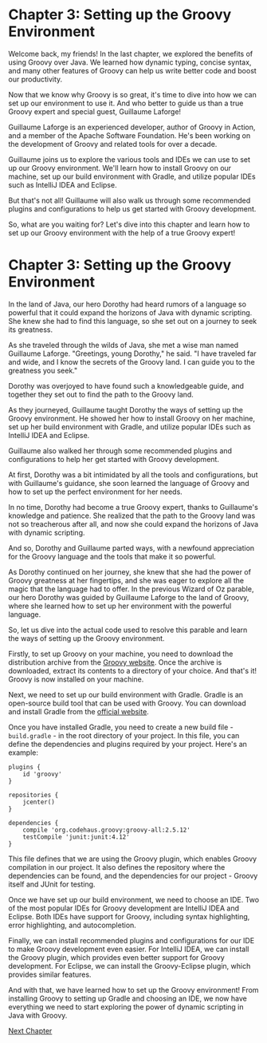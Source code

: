 # Chapter 3: Setting up the Groovy Environment

Welcome back, my friends! In the last chapter, we explored the benefits of using Groovy over Java. We learned how dynamic typing, concise syntax, and many other features of Groovy can help us write better code and boost our productivity.

Now that we know why Groovy is so great, it's time to dive into how we can set up our environment to use it. And who better to guide us than a true Groovy expert and special guest, Guillaume Laforge!

Guillaume Laforge is an experienced developer, author of Groovy in Action, and a member of the Apache Software Foundation. He's been working on the development of Groovy and related tools for over a decade.

Guillaume joins us to explore the various tools and IDEs we can use to set up our Groovy environment. We'll learn how to install Groovy on our machine, set up our build environment with Gradle, and utilize popular IDEs such as IntelliJ IDEA and Eclipse.

But that's not all! Guillaume will also walk us through some recommended plugins and configurations to help us get started with Groovy development.

So, what are you waiting for? Let's dive into this chapter and learn how to set up our Groovy environment with the help of a true Groovy expert!
# Chapter 3: Setting up the Groovy Environment

In the land of Java, our hero Dorothy had heard rumors of a language so powerful that it could expand the horizons of Java with dynamic scripting. She knew she had to find this language, so she set out on a journey to seek its greatness.

As she traveled through the wilds of Java, she met a wise man named Guillaume Laforge. "Greetings, young Dorothy," he said. "I have traveled far and wide, and I know the secrets of the Groovy land. I can guide you to the greatness you seek."

Dorothy was overjoyed to have found such a knowledgeable guide, and together they set out to find the path to the Groovy land.

As they journeyed, Guillaume taught Dorothy the ways of setting up the Groovy environment. He showed her how to install Groovy on her machine, set up her build environment with Gradle, and utilize popular IDEs such as IntelliJ IDEA and Eclipse.

Guillaume also walked her through some recommended plugins and configurations to help her get started with Groovy development.

At first, Dorothy was a bit intimidated by all the tools and configurations, but with Guillaume's guidance, she soon learned the language of Groovy and how to set up the perfect environment for her needs.

In no time, Dorothy had become a true Groovy expert, thanks to Guillaume's knowledge and patience. She realized that the path to the Groovy land was not so treacherous after all, and now she could expand the horizons of Java with dynamic scripting.

And so, Dorothy and Guillaume parted ways, with a newfound appreciation for the Groovy language and the tools that make it so powerful.

As Dorothy continued on her journey, she knew that she had the power of Groovy greatness at her fingertips, and she was eager to explore all the magic that the language had to offer.
In the previous Wizard of Oz parable, our hero Dorothy was guided by Guillaume Laforge to the land of Groovy, where she learned how to set up her environment with the powerful language.

So, let us dive into the actual code used to resolve this parable and learn the ways of setting up the Groovy environment.

Firstly, to set up Groovy on your machine, you need to download the distribution archive from the [Groovy website](http://groovy-lang.org/download.html). Once the archive is downloaded, extract its contents to a directory of your choice. And that's it! Groovy is now installed on your machine.

Next, we need to set up our build environment with Gradle. Gradle is an open-source build tool that can be used with Groovy. You can download and install Gradle from the [official website](https://gradle.org/install/).

Once you have installed Gradle, you need to create a new build file - `build.gradle` - in the root directory of your project. In this file, you can define the dependencies and plugins required by your project. Here's an example:

```
plugins {
    id 'groovy'
}

repositories {
    jcenter()
}

dependencies {
    compile 'org.codehaus.groovy:groovy-all:2.5.12'
    testCompile 'junit:junit:4.12'
}
```

This file defines that we are using the Groovy plugin, which enables Groovy compilation in our project. It also defines the repository where the dependencies can be found, and the dependencies for our project - Groovy itself and JUnit for testing.

Once we have set up our build environment, we need to choose an IDE. Two of the most popular IDEs for Groovy development are IntelliJ IDEA and Eclipse. Both IDEs have support for Groovy, including syntax highlighting, error highlighting, and autocompletion.

Finally, we can install recommended plugins and configurations for our IDE to make Groovy development even easier. For IntelliJ IDEA, we can install the Groovy plugin, which provides even better support for Groovy development. For Eclipse, we can install the Groovy-Eclipse plugin, which provides similar features.

And with that, we have learned how to set up the Groovy environment! From installing Groovy to setting up Gradle and choosing an IDE, we now have everything we need to start exploring the power of dynamic scripting in Java with Groovy.


[Next Chapter](04_Chapter04.md)